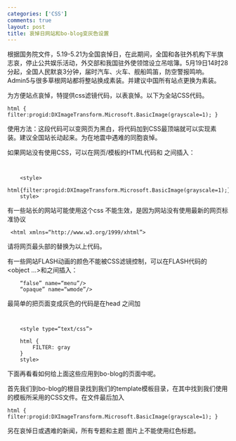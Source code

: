 ```yaml
--- 
categories: ['CSS']
comments: true
layout: post
title: 哀悼日网站和bo-blog变灰色设置
---
```

根据国务院文件，5.19-5.21为全国哀悼日，在此期间，全国和各驻外机构下半旗志哀，停止公共娱乐活动，外交部和我国驻外使领馆设立吊唁簿。5月19日14时28分起，全国人民默哀3分钟，届时汽车、火车、舰船鸣笛，防空警报鸣响。 Admin5与很多草根网站都将整站换成素装。并建议中国所有站点更换为素装。

为方便站点哀悼，特提供css滤镜代码，以表哀悼。以下为全站CSS代码。

`html { filter:progid:DXImageTransform.Microsoft.BasicImage(grayscale=1); }  `

使用方法：这段代码可以变网页为黑白，将代码加到CSS最顶端就可以实现素装。建议全国站长动起来。为在地震中遇难的同胞哀悼。

如果网站没有使用CSS，可以在网页/模板的HTML代码<head>和</head> 之间插入：

```


    <style>  
    html{filter:progid:DXImageTransform.Microsoft.BasicImage(grayscale=1);}   
    style>  

```

有一些站长的网站可能使用这个css 不能生效，是因为网站没有使用最新的网页标准协议

```
 <html xmlns=“http://www.w3.org/1999/xhtml”>   
```

请将网页最头部的<html>替换为以上代码。

有一些网站FLASH动画的颜色不能被CSS滤镜控制，可以在FLASH代码的<object …>和</object>之间插入：

```
    “false” name=“menu”/>   
    “opaque” name=“wmode”/>  
```

最简单的把页面变成灰色的代码是在head 之间加
 
```


    <style type=“text/css”>  
      
    html {   
        FILTER: gray   
    }   
    style>  

```

下面再看看如何给上面这些应用到bo-blog的页面中呢。

首先我们到bo-blog的根目录找到我们的template模板目录，在其中找到我们使用的模板所采用的CSS文件。在文件最后加入

```
html { filter:progid:DXImageTransform.Microsoft.BasicImage(grayscale=1); }    
```
另在哀悼日或遇难的新闻，所有专题和主题 图片上不能使用红色标题。
